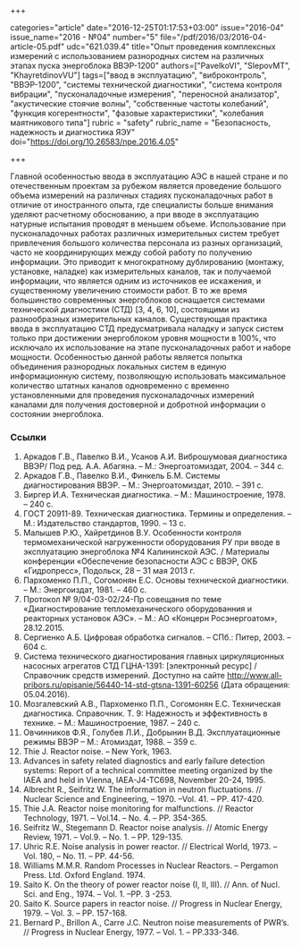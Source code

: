 +++

categories="article"
date="2016-12-25T01:17:53+03:00"
issue="2016-04"
issue_name="2016 - №04"
number="5"
file="/pdf/2016/03/2016-04-article-05.pdf"
udc="621.039.4"
title="Опыт проведения комплексных измерений с использованием разнородных систем на различных этапах пуска энергоблока ВВЭР-1200"
authors=["PavelkoVI", "SlepovMT", "KhayretdinovVU"]
tags=["ввод в эксплуатацию", "виброконтроль", "ВВЭР-1200", "системы технической диагностики", "система контроля вибрации", "пусконаладочные измерения", "переносной анализатор", "акустические стоячие волны", "собственные частоты колебаний", "функция когерентности", "фазовые характеристики", "колебания маятникового типа"]
rubric = "safety"
rubric_name = "Безопасность, надежность и диагностика ЯЭУ"
doi="https://doi.org/10.26583/npe.2016.4.05"

+++

Главной особенностью ввода в эксплуатацию АЭС в нашей стране и по отечественным проектам за рубежом является проведение большого объема измерений на различных стадиях пусконаладочных работ в отличие от иностранного опыта, где специалисты больше внимания уделяют расчетному обоснованию, а при вводе в эксплуатацию натурные испытания проводят в меньшем объеме. Использование при пусконаладочных работах различных измерительных систем требует привлечения большого количества персонала из разных организаций, часто не координирующих между собой работу по получению информации. Это приводит к многократному дублированию (монтажу, установке, наладке) как измерительных каналов, так и получаемой информации, что является одним из источников ее искажения, и существенному увеличению стоимости работ. В то же время большинство современных энергоблоков оснащается системами технической диагностики (СТД) [3, 4, 6, 10], состоящими из разнообразных измерительных каналов. Существующая практика ввода в эксплуатацию СТД предусматривала наладку и запуск систем только при достижении энергоблоком уровня мощности в 100%, что исключало их использование на этапе пусконаладочных работ и наборе мощности. Особенностью данной работы является попытка объединения разнородных локальных систем в единую информационную систему, позволяющую использовать максимальное количество штатных каналов одновременно с временно установленными для проведения пусконаладочных измерений каналами для получения достоверной и добротной информации о состоянии энергоблока.

### Ссылки

1. Аркадов Г.В., Павелко В.И., Усанов А.И. Виброшумовая диагностика ВВЭР/ Под ред. А.А. Абагяна. – М.: Энергоатомиздат, 2004. – 344 с.
2. Аркадов Г.В., Павелко В.И., Финкель Б.М. Системы диагностирования ВВЭР. – М.: Энергоатомиздат, 2010. – 391 с.
3. Биргер И.А. Техническая диагностика. – М.: Машиностроение, 1978. – 240 с.
4. ГОСТ 20911-89. Техническая диагностика. Термины и определения. – М.: Издательство стандартов, 1990. – 13 с.
5. Малышев Р.Ю., Хайретдинов В.У. Особенности контроля термомеханической нагруженности оборудования РУ при вводе в эксплуатацию энергоблока №4 Калининской АЭС. / Материалы конференции «Обеспечение безопасности АЭС с ВВЭР, ОКБ «Гидропресс», Подольск, 28 – 31 мая 2013 г.
6. Пархоменко П.П., Согомонян Е.С. Основы технической диагностики. – М.: Энергоиздат, 1981. – 460 с.
7. Протокол № 9/04-03-02/24-Пр совещания по теме «Диагностирование тепломеханического оборудованния и реакторных установок АЭС». – М.: АО «Концерн Росэнергоатом», 28.12.2015.
8. Сергиенко А.Б. Цифровая обработка сигналов. – СПб.: Питер, 2003. – 604 с.
9. Система технического диагностирования главных циркуляционных насосных агрегатов СТД ГЦНА-1391: [электронный ресурс] / Справочник средств измерений. Доступно на сайте http://www.all-pribors.ru/opisanie/56440-14-std-gtsna-1391-60256 (Дата обращения: 05.04.2016).
10. Мозгалевский А.В., Пархоменко П.П., Согомонян Е.С. Техническая диагностика. Справочник. Т. 9: Надежность и эффективность в технике. – М.: Машиностроение, 1987. – 240 c.
11. Овчинников Ф.Я., Голубев Л.И., Добрынин В.Д. Эксплуатационные режимы ВВЭР – М.: Атомиздат, 1988. – 359 с.
12. Thie J. Reactor noise. – New York, 1963.
13. Advances in safety related diagnostics and early failure detection systems: Report of a technical committee meeting organized by the IAEA and held in Vienna, IAEA-J4-TC698, November 20-24, 1995.
14. Albrecht R., Seifritz W. The information in neutron fluctuations. // Nuclear Science and Engineering, – 1970. –Vol. 41. – PP. 417-420.
15. Thie J.A. Reactor noise monitoring for malfunctions. // Reactor Technology, 1971. – Vol.14. – No. 4. – PP. 354-365.
16. Seifritz W., Stegemann D. Reactor noise analysis. // Atomic Energy Review, 1971. – Vol.9. – No. 1. – PP. 129-135.
17. Uhric R.E. Noise analysis in power reactor. // Electrical World, 1973. – Vol. 180, – No. 11. – PP. 44-56.
18. Williams M.M.R. Random Processes in Nuclear Reactors. – Pergamon Press. Ltd. Oxford England. 1974.
19. Saito K. On the theory of power reactor noise (I, II, III). // Ann. of Nucl. Sci. and Eng., 1974. – Vol. 1. –PP. 3 -253.
20. Saito K. Source papers in reactor noise. // Progress in Nuclear Energy, 1979. – Vol. 3. – PP. 157-168.
21. Bernard P., Brillon A., Carre J.C. Neutron noise measurements of PWR’s. // Progress in Nuclear Energy, 1977. – Vol. 1. – PP.333-346.